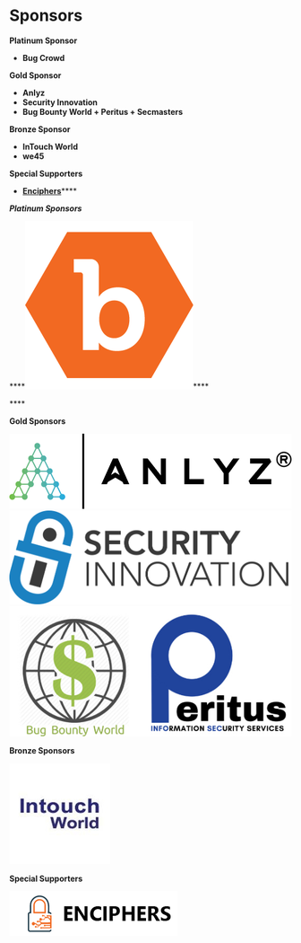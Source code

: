 # Sponsors

**Platinum Sponsor**

* **Bug Crowd**

**Gold Sponsor**

* **Anlyz**
* **Security Innovation**
* **Bug Bounty World + Peritus + Secmasters** 

**Bronze Sponsor**

* **InTouch World**
* **we45**

**Special Supporters**

* [**Enciphers**](https://enciphers.com/)\*\*\*\*

_**Platinum Sponsors**_

\*\*\*\*![](../.gitbook/assets/bugcrowd.png)\*\*\*\*

\*\*\*\*

**Gold Sponsors**

 [![](../.gitbook/assets/logo.png)](https://www.anlyz.co) [![](../.gitbook/assets/silogostacked.png)](https://www.securityinnovation.com) [![](../.gitbook/assets/combined-gold-sponsor.png)](http://www.peritusinfosec.com)

**Bronze Sponsors**

[![](../.gitbook/assets/intouch-world-squarelogo-1469090815534.png)](http://www.intouchworld.net)

**Special Supporters**

[![](../.gitbook/assets/enciphers_logo%20%281%29.png)](https://enciphers.com/)

